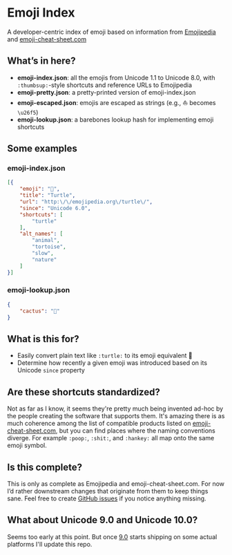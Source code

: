 # Emoji Index

A developer-centric index of emoji based on information from [Emojipedia](http://emojipedia.org/) and [emoji-cheat-sheet.com](https://github.com/arvida/emoji-cheat-sheet.com)

## What’s in here?

* __emoji-index.json__: all the emojis from Unicode 1.1 to Unicode 8.0, with `:thumbsup:`-style shortcuts and reference URLs to Emojipedia
* __emoji-pretty.json__: a pretty-printed version of emoji-index.json
* __emoji-escaped.json__: emojis are escaped as strings (e.g., ⛵ becomes `\u26f5`)
* __emoji-lookup.json__: a barebones lookup hash for implementing emoji shortcuts

## Some examples

### emoji-index.json

```json
[{
	"emoji": "🐢",
	"title": "Turtle",
	"url": "http:\/\/emojipedia.org\/turtle\/",
	"since": "Unicode 6.0",
	"shortcuts": [
		"turtle"
	],
	"alt_names": [
		"animal",
		"tortoise",
		"slow",
		"nature"
	]
}]
```

### emoji-lookup.json

```json
{
	"cactus": "🌵"
}
```

## What is this for?

* Easily convert plain text like `:turtle:` to its emoji equivalent 🐢
* Determine how recently a given emoji was introduced based on its Unicode `since` property

## Are these shortcuts standardized?

Not as far as I know, it seems they're pretty much being invented ad-hoc by the people creating the software that supports them. It's amazing there is as much coherence among the list of compatible products listed on [emoji-cheat-sheet.com](http://emoji-cheat-sheet.com/), but you can find places where the naming conventions diverge. For example `:poop:`, `:shit:`, and `:hankey:` all map onto the same emoji symbol.

## Is this complete?

This is only as complete as Emojipedia and emoji-cheat-sheet.com. For now I’d rather downstream changes that originate from them to keep things sane. Feel free to create [GitHub issues](https://github.com/dphiffer/emoji-index/issues) if you notice anything missing.

## What about Unicode 9.0 and Unicode 10.0?

Seems too early at this point. But once [9.0](http://emojipedia.org/unicode-9.0/) starts shipping on some actual platforms I'll update this repo.
